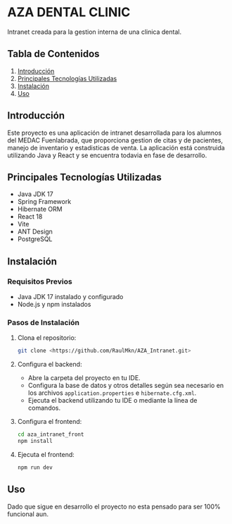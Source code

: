 # AZA DENTAL CLINIC

Intranet creada para la gestion interna de una clinica dental.

## Tabla de Contenidos

1. [Introducción](#introducción)
2. [Principales Tecnologías Utilizadas](#principales-tecnologías-utilizadas)
3. [Instalación](#instalación)
4. [Uso](#uso)


## Introducción

Este proyecto es una aplicación de intranet desarrollada para los alumnos del MEDAC Fuenlabrada, que proporciona gestion de citas y de pacientes, manejo de inventario y estadisticas de venta. La aplicación está construida utilizando Java y React y se encuentra todavia en fase de desarrollo.

## Principales Tecnologías Utilizadas
- Java JDK 17
- Spring Framework
- Hibernate ORM
- React 18
- Vite
- ANT Design
- PostgreSQL

## Instalación

### Requisitos Previos
- Java JDK 17 instalado y configurado
- Node.js y npm instalados

### Pasos de Instalación

1. Clona el repositorio:

   ```bash
   git clone <https://github.com/RaulMkn/AZA_Intranet.git>
   ```

2. Configura el backend:

   - Abre la carpeta del proyecto en tu IDE.
   - Configura la base de datos y otros detalles según sea necesario en los archivos `application.properties` e `hibernate.cfg.xml`.
   - Ejecuta el backend utilizando tu IDE o mediante la línea de comandos.

3. Configura el frontend:

   ```bash
   cd aza_intranet_front
   npm install
   ```

4. Ejecuta el frontend:

   ```bash
   npm run dev
   ```

## Uso

Dado que sigue en desarrollo el proyecto no esta pensado para ser 100% funcional aun.
